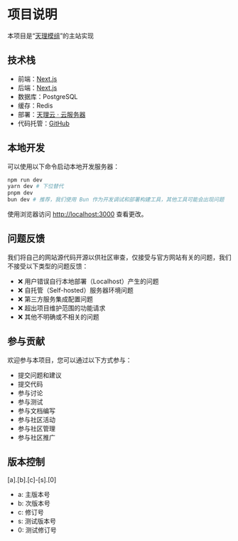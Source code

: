 # 项目说明

本项目是“[天理模组](https://mod.tlgame.co/)”的主站实现

## 技术栈

- 前端：[Next.js](https://nextjs.org/)
- 后端：[Next.js](https://nextjs.org/)
- 数据库：PostgreSQL
- 缓存：Redis
- 部署：[天理云 · 云服务器](https://tianlicloud.cn/)
- 代码托管：[GitHub](https://github.com/tianlimods/main-website)

## 本地开发

可以使用以下命令启动本地开发服务器：

```bash
npm run dev
yarn dev # 下位替代
pnpm dev
bun dev # 推荐，我们使用 Bun 作为开发调试和部署构建工具，其他工具可能会出现问题
```

使用浏览器访问 [http://localhost:3000](http://localhost:3000) 查看更改。

## 问题反馈

我们将自己的网站源代码开源以供社区审查，仅接受与官方网站有关的问题​，我们​​不接受​​以下类型的问题反馈：

- ❌ 用户错误自行本地部署（Localhost）产生的问题
- ❌ 自托管（Self-hosted）服务器环境问题
- ❌ 第三方服务集成配置问题
- ❌ 超出项目维护范围的功能请求
- ❌ 其他不明确或不相关的问题

## 参与贡献

欢迎参与本项目，您可以通过以下方式参与：

- 提交问题和建议
- 提交代码
- 参与讨论
- 参与测试
- 参与文档编写
- 参与社区活动
- 参与社区管理
- 参与社区推广

## 版本控制

[a].[b].[c]-[s].[0]

- a: 主版本号
- b: 次版本号
- c: 修订号
- s: 测试版本号
- 0: 测试修订号
